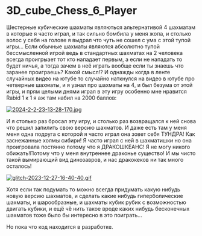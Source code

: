 # 3D_cube_Chess_6_Player

Шестерные кубические шахматы являються альтернативой 4 шахматам в которые я часто играл, и так сильно бомбила у меня жопа, и столько волос у себя на голове я выдрал что чуть не сошел с ума с этой тупой игры... Если обычные шахматы являются абсолютно тупой бессмысленной игрой ведь в стандартных шахматах на 2 человека всегда проигрыает тот кто нападает первым, а если не нападать то будет ничья, а тогда зачем в неё играть вообще если ты знаешь что заранее проиграешь? Какой смысл!? И однажды когда в ленте случайных видео на ютубе то случайно наткнулся на видео в ютубе про четверные шахматы, и я узнал про шахматы на 4, и был безума от этой игры, и прям целыми днями играл в эту игру особенно мне нравится Rabid 1 к 1 я аж там набил на 2000 баллов: 

[![2024-2-2-23-13-28-170.jpg](https://i.postimg.cc/kGfT6SH1/2024-2-2-23-13-28-170.jpg)](https://postimg.cc/JHHNSsMZ)

И я столько раз бросал эту игру, и столько раз возвращался к ней снова что решил запилить свою версию шахматов. И даже есть там у меня меня одна подруга с которой я часто играл она зовет себя ТУНДРА! Как заснежанные холмы сибири! Я часто играл с ней в шахматишки но она проигровала постянно потому что я ДРАКОШКЕАНС! Я не могу никого обижать!Потому что у меня внутреннее драконье существо! И мы чисто такой вымирающий вид динозавров, и нас дракокеков ни так много осталось!

[![glitch-2023-12-27-16-40-40.gif](https://i.postimg.cc/j5RSxBkZ/glitch-2023-12-27-16-40-40.gif)](https://postimg.cc/yJrHnpKZ)

Хотя если так подумать то можно всегда придумать какую нибудь новую версию шахматов, и сделать какие нибудь гиперболические шахматы, и шарообразные, и шахматы кубик рубик с возможностью двигать кубики, и ещё чё нить такое вроде каких нибудь бесконечных шахматов тоже было бы интересно в это поиграть...

Но пока что код находится в разработке.
